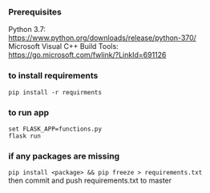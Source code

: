 ### Prerequisites
Python 3.7:<br/>
https://www.python.org/downloads/release/python-370/
<br/>
Microsoft Visual C++ Build Tools:<br/>
https://go.microsoft.com/fwlink/?LinkId=691126

### to install requirements

`pip install -r requirments`

### to run app

`set FLASK_APP=functions.py`
<br/>
`flask run`

### if any packages are missing

`pip install <package> && pip freeze > requirements.txt`
<br/>
then commit and push requirements.txt to master